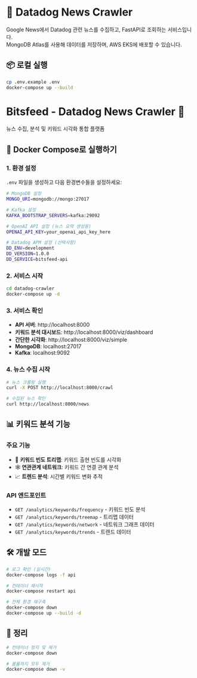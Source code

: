 # 📰 Datadog News Crawler

<!-- 🧪 Deploy.yml 테스트: 2024-01-20 -->
<!-- 🚀 Multi-platform build test: 2024-01-20 -->

Google News에서 Datadog 관련 뉴스를 수집하고, FastAPI로 조회하는 서비스입니다.  
MongoDB Atlas를 사용해 데이터를 저장하며, AWS EKS에 배포할 수 있습니다.

## 📦 로컬 실행

```bash
cp .env.example .env
docker-compose up --build

```

# Bitsfeed - Datadog News Crawler 🚀

뉴스 수집, 분석 및 키워드 시각화 통합 플랫폼

## 🚀 Docker Compose로 실행하기

### 1. 환경 설정

`.env` 파일을 생성하고 다음 환경변수들을 설정하세요:

```bash
# MongoDB 설정
MONGO_URI=mongodb://mongo:27017

# Kafka 설정  
KAFKA_BOOTSTRAP_SERVERS=kafka:29092

# OpenAI API 설정 (뉴스 요약 생성용)
OPENAI_API_KEY=your_openai_api_key_here

# Datadog APM 설정 (선택사항)
DD_ENV=development
DD_VERSION=1.0.0
DD_SERVICE=bitsfeed-api
```

### 2. 서비스 시작

```bash
cd datadog-crawler
docker-compose up -d
```

### 3. 서비스 확인

- **API 서버**: http://localhost:8000
- **키워드 분석 대시보드**: http://localhost:8000/viz/dashboard
- **간단한 시각화**: http://localhost:8000/viz/simple
- **MongoDB**: localhost:27017
- **Kafka**: localhost:9092

### 4. 뉴스 수집 시작

```bash
# 뉴스 크롤링 실행
curl -X POST http://localhost:8000/crawl

# 수집된 뉴스 확인
curl http://localhost:8000/news
```

## 📊 키워드 분석 기능

### 주요 기능
- 🌳 **키워드 빈도 트리맵**: 키워드 출현 빈도를 시각화
- 🕸️ **연관관계 네트워크**: 키워드 간 연결 관계 분석
- 📈 **트렌드 분석**: 시간별 키워드 변화 추적

### API 엔드포인트
- `GET /analytics/keywords/frequency` - 키워드 빈도 분석
- `GET /analytics/keywords/treemap` - 트리맵 데이터
- `GET /analytics/keywords/network` - 네트워크 그래프 데이터
- `GET /analytics/keywords/trends` - 트렌드 데이터

## 🛠️ 개발 모드

```bash
# 로그 확인 (실시간)
docker-compose logs -f api

# 컨테이너 재시작
docker-compose restart api

# 전체 환경 재구축
docker-compose down
docker-compose up --build -d
```

## 🧹 정리

```bash
# 컨테이너 정지 및 제거
docker-compose down

# 볼륨까지 모두 제거
docker-compose down -v
```
